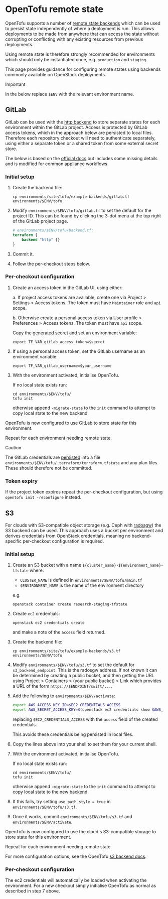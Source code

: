 # OpenTofu remote state

OpenTofu supports a number of [remote state backends](https://opentofu.org/docs/language/state/remote/)
which can be used to persist state independently of where a deployment is run.
This allows deployments to be made from anywhere that can access the state
without corrupting or conflicting with any existing resources from previous
deployments.

Using remote state is therefore strongly recommended for  environments which
should only be instantiated once, e.g. `production` and `staging`.

This page provides guidance for configuring remote states using backends
commonly available on OpenStack deployments.

> [!IMPORTANT]
> In the below replace `$ENV` with the relevant environment name.

## GitLab

GitLab can be used with the [http backend](https://opentofu.org/docs/language/settings/backends/http/)
to store separate states for each environment within the GitLab project.
Access is protected by GitLab access tokens, which in the approach below are
persisted to local files. Therefore each repository checkout will need to
authenticate separately, using either a separate token or a shared token from
some external secret store.

The below is based on the [official docs](https://docs.gitlab.com/user/infrastructure/iac/terraform_state/)
but includes some missing details and is modified for common appliance workflows.

### Initial setup

1. Create the backend file:

    ```shell
    cp environments/site/tofu/example-backends/gitlab.tf environments/$ENV/tofu
    ```

2. Modify `environments/$ENV/tofu/gitlab.tf` to set the default for the
   project ID. This can be found by clicking the 3-dot menu at the top right of
   the GitLab project page.

    ```terraform
    # environments/$ENV/tofu/backend.tf:
    terraform {
        backend "http" {}
    }
    ```

3. Commit it.

4. Follow the per-checkout steps below.

### Per-checkout configuration

1. Create an access token in the GitLab UI, using either:

   a. If project access tokens are available, create one via
      Project > Settings > Access tokens.
      The token must have `Maintainer` role and `api` scope.

   b. Otherwise create a personal access token via
      User profile > Preferences > Access tokens.
      The token must have `api` scope.

   Copy the generated secret and set an environment variable:

   ```shell
   export TF_VAR_gitlab_access_token=$secret
   ```

2. If using a personal access token, set the GitLab username as an environment variable:

   ```shell
   export TF_VAR_gitlab_username=$your_username
   ```

4. With the environment activated, initialise OpenTofu.

    If no local state exists run:

    ```shell
    cd environments/$ENV/tofu/
    tofu init
    ```
  
    otherwise append `-migrate-state` to the `init` command to attempt to copy
    local state to the new backend.

OpenTofu is now configured to use GitLab to store state for this environment.

Repeat for each environment needing remote state.

> [!CAUTION]
> The GitLab credentials are [persisted](https://opentofu.org/docs/language/settings/backends/configuration/#credentials-and-sensitive-data)
> into a file `environments/$ENV/tofu/.terraform/terraform.tfstate` and any
> plan files. These should therefore not be committed.

### Token expiry

If the project token expires repeat the per-checkout configuration, but using
`opentofu init -reconfigure` instead.

## S3

For clouds with S3-compatible object storage (e.g. Ceph with [radosgw](https://docs.ceph.com/en/latest/radosgw/))
the S3 backend can be used. This approach uses a bucket per environment and
derives credentials from OpenStack credentials, meaning no backend-specific
per-checkout configuration is required.

### Initial setup

1. Create an S3 bucket with a name `${cluster_name}-${environment_name}-tfstate`
   where:
    - `CLUSTER_NAME` is defined in `environments/$ENV/tofu/main.tf`
    - `$ENVIRONMENT_NAME` is the name of the environment directory

    e.g.

    ```shell
    openstack container create research-staging-tfstate
    ```

2. Create `ec2` credentials:

    ```shell
    openstack ec2 credentials create
    ```

    and make a note of the `access` field returned.

3. Create the backend file:

    ```shell
    cp environments/site/tofu/example-backends/s3.tf environments/$ENV/tofu
    ```

4. Modify `environments/$ENV/tofu/s3.tf` to set the default for `s3_backend_endpoint`.
   This is the radosgw address. If not known it can be determined by creating a
   public bucket, and then getting the URL using
    Project > Containers > (your public bucket) > Link
   which provides a URL of the form `https://$ENDPOINT/swift/...`.

5. Add the following to `environments/$ENV/activate`:

    ```bash
    export AWS_ACCESS_KEY_ID=$EC2_CREDENTIALS_ACCESS
    export AWS_SECRET_ACCESS_KEY=$(openstack ec2 credentials show $AWS_ACCESS_KEY_ID -f value -c secret)
    ```
  
    replacing `$EC2_CREDENTIALS_ACCESS` with the `access` field of the created
    credentials.

    This avoids these credentials being persisted in local files.

6. Copy the lines above into your shell to set them for your current shell.

7. With the environment activated, initialise OpenTofu.

    If no local state exists run:

    ```shell
    cd environments/$ENV/tofu/
    tofu init
    ```
  
    otherwise append `-migrate-state` to the `init` command to attempt to copy
    local state to the new backend.

8. If this fails, try setting `use_path_style = true` in `environments/$ENV/tofu/s3.tf`.

9. Once it works, commit `environments/$ENV/tofu/s3.tf` and `environments/$ENV/activate`.

OpenTofu is now configured to use the cloud's S3-compatible storage to store
state for this environment.

Repeat for each environment needing remote state.

For more configuration options, see the OpenTofu [s3 backend docs](https://opentofu.org/docs/language/settings/backends/s3/).

### Per-checkout configuration

The ec2 credentials will automatically be loaded when activating the environment.
For a new checkout simply initialise OpenTofu as normal as described in step 7 above.
